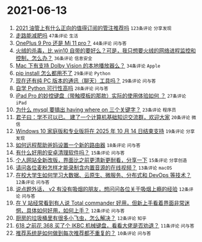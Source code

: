 # 2021-06-13

1. [2021 油管上有什么正向的值得订阅的管注推荐吗](https://www.v2ex.com/t/783183) `123条评论` `分享发现`
1. [走路能减肥吗](https://www.v2ex.com/t/783227) `47条评论` `生活`
1. [OnePlus 9 Pro 还是 Mi 11 pro？](https://www.v2ex.com/t/783185) `44条评论` `问与答`
1. [火绒的杀毒，比 win10 自带的要好么？可是，我只想要火绒的网络进程监控和控制，怎么办？](https://www.v2ex.com/t/783173) `36条评论` `信息安全`
1. [Mac 下有支持 Dolby Vision 的本地播放器么？](https://www.v2ex.com/t/783200) `34条评论` `Apple`
1. [pip install 怎么都用不了](https://www.v2ex.com/t/783219) `29条评论` `Python`
1. [现在还有纯 PC 版本的通讯（聊天）工具吗？](https://www.v2ex.com/t/783242) `29条评论` `问与答`
1. [自学 Python 可行性高吗](https://www.v2ex.com/t/783175) `28条评论` `问与答`
1. [iPad Pro 的妙控键盘（带触摸板的那款）实际的使用体验如何 ？](https://www.v2ex.com/t/783170) `27条评论` `iPad`
1. [为什么 mysql 要搞出 having where on 三个关键字？](https://www.v2ex.com/t/783215) `23条评论` `程序员`
1. [君子曰：学不可以已。 建了一个计算机基础知识交流群，欢迎大家](https://www.v2ex.com/t/783152) `20条评论` `微信`
1. [Windows 10 家庭版和专业版将在 2025 年 10 月 14 日结束支持](https://www.v2ex.com/t/783228) `19条评论` `分享发现`
1. [如何远程帮助爸妈设置一个新的路由器](https://www.v2ex.com/t/783237) `18条评论` `问与答`
1. [有什么好用的安卓清理软件吗？](https://www.v2ex.com/t/783231) `15条评论` `问与答`
1. [个人网站全新改版，界面比之前更清新更耐看，分享一下](https://www.v2ex.com/t/783230) `15条评论` `分享创造`
1. [请问各位麦粉怎样才能录制含内置音源的在线视频？](https://www.v2ex.com/t/783233) `13条评论` `macOS`
1. [在校大学生如何学习大数据、云原生、微服务、分布式和 DevOps 等技术？](https://www.v2ex.com/t/783217) `12条评论` `问与答`
1. [说点题外话， v2 有没有吸烟的朋友，想问问各位关于吸烟上瘾的经验](https://www.v2ex.com/t/783214) `12条评论` `问与答`
1. [在 V 站经常看到有人说 Total commander 好用，但新上手看着界面非常迷惘，具体如何好用，如何上手？](https://www.v2ex.com/t/783181) `12条评论` `问与答`
1. [厨房的垃圾桶里有很多小飞虫，怎么解决？](https://www.v2ex.com/t/783161) `12条评论` `知乎`
1. [618 之前花 368 买了个 IKBC 机械键盘，看看大佬是否劝退？](https://www.v2ex.com/t/783234) `11条评论` `问与答`
1. [推荐系统是如何做到每次推荐都不重复的？](https://www.v2ex.com/t/783253) `10条评论` `问与答`
